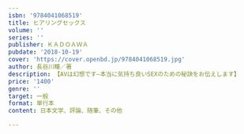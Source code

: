 ```yaml
---
isbn: '9784041068519'
title: ヒアリングセックス
volume: ''
series: ''
publisher: ＫＡＤＯＡＷＡ
pubdate: '2018-10-19'
cover: 'https://cover.openbd.jp/9784041068519.jpg'
author: 長谷川瞳／著
description: 【AVは幻想です―本当に気持ち良いSEXのための秘訣をお伝えします】
price: '1400'
genre: ''
target: 一般
format: 単行本
content: 日本文学、評論、随筆、その他

---
```

